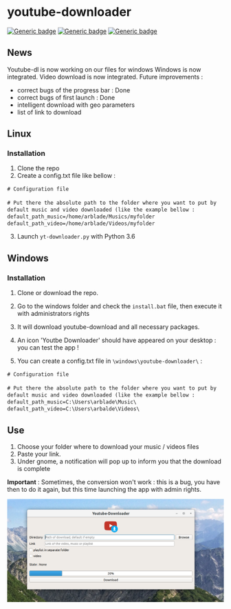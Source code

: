 # youtube-downloader

[![Generic badge](https://img.shields.io/badge/OS-Linux-blue.svg)](https://shields.io/)
[![Generic badge](https://img.shields.io/badge/OS-Windows-blue.svg)](https://shields.io/)
[![Generic badge](https://img.shields.io/badge/Deployment-ongoing-orange.svg)](https://shields.io/)

## News
Youtube-dl is now working on our files for windows
Windows is now integrated.
Video download is now integrated.
Future improvements : 
- correct bugs of the progress bar : Done
- correct bugs of first launch : Done
- intelligent download with geo parameters
- list of link to download
## Linux
### Installation
1. Clone the repo
2. Create a config.txt file like bellow :
```
# Configuration file

# Put there the absolute path to the folder where you want to put by default music and video downloaded (like the example bellow :
default_path_music=/home/arblade/Musics/myfolder
default_path_video=/home/arblade/Videos/myfolder
```
3. Launch `yt-downloader.py` with Python 3.6

## Windows
### Installation 
1. Clone or download the repo.

2. Go to the windows folder and check the `install.bat` file, then execute it with administrators rights

3. It will download youtube-download and all necessary packages.

4. An icon 'Youtbe Downloader' should have appeared on your desktop : you can test the app !

5. You can create a config.txt file in `\windows\youtube-downloader\` :
```
# Configuration file

# Put there the absolute path to the folder where you want to put by default music and video downloaded (like the example bellow :
default_path_music=C:\Users\arblade\Music\
default_path_video=C:\Users\arbalde\Videos\
```

## Use 

1. Choose your folder where to download your music / videos files
2. Paste your link.
3. Under gnome, a notification will pop up to inform you that the download is complete

**Important** : Sometimes, the conversion won't work : this is a bug, you have then to do it again, but this time launching the app with admin rights.

![alt text](assets/yt_capture.png)
